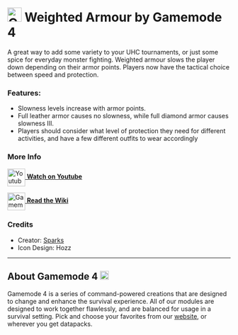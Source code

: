 # <img src="https://raw.githubusercontent.com/Gamemode4Dev/GM4_Datapacks/master/base/images/gm4_logo.png" alt="GM4 Logo" width="32" /> Weighted Armour by Gamemode 4<!--$pmc:delete-->

A great way to add some variety to your UHC tournaments, or just some spice for everyday monster fighting. Weighted armour slows the player down depending on their armor points. Players now have the tactical choice between speed and protection. <!--$pmc:headerSize-->

### Features:
- Slowness levels increase with armor points.
- Full leather armor causes no slowness, while full diamond armor causes slowness III.
- Players should consider what level of protection they need for different activities, and have a few different outfits to wear accordingly

### More Info
[<img src="https://raw.githubusercontent.com/Gamemode4Dev/GM4_Datapacks/master/base/images/youtube_logo.png" alt="Youtube Logo" width="40" align="center"/> **Watch on Youtube**](https://www.youtube.com/watch?v=rVRSXTGQPbg)

[<img src="https://raw.githubusercontent.com/Gamemode4Dev/GM4_Datapacks/master/base/images/gm4_wiki_logo.png" alt="Gamemode 4 Wiki Logo" width="40" align="center"/> **Read the Wiki**](https://wiki.gm4.co/wiki/Weighted_Armour)

### Credits
- Creator: [Sparks](https://twitter.com/SparksTheGamer)
- Icon Design: Hozz

---
## About Gamemode 4 <img src="https://raw.githubusercontent.com/Gamemode4Dev/GM4_Datapacks/master/base/images/gm4_logo.png" alt="Gamemode 4 Logo" width="20"/>
Gamemode 4 is a series of command-powered creations that are designed to change and enhance the survival experience. All of our modules are designed to work together flawlessly, and are balanced for usage in a survival setting. Pick and choose your favorites from our [website](https://gm4.co), or wherever you get datapacks.